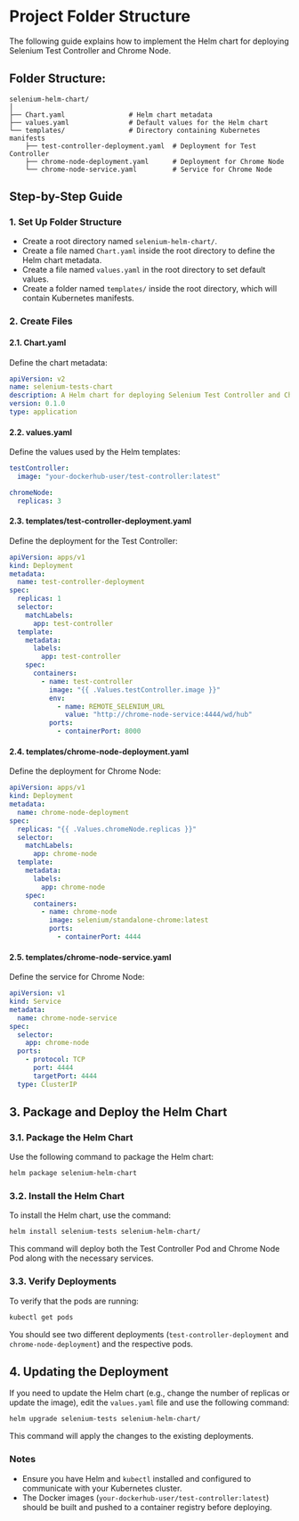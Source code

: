 # Project Folder Structure

The following guide explains how to implement the Helm chart for deploying Selenium Test Controller and Chrome Node.

## Folder Structure:
```
selenium-helm-chart/
│
├── Chart.yaml                # Helm chart metadata
├── values.yaml               # Default values for the Helm chart
└── templates/                # Directory containing Kubernetes manifests
    ├── test-controller-deployment.yaml  # Deployment for Test Controller
    ├── chrome-node-deployment.yaml      # Deployment for Chrome Node
    └── chrome-node-service.yaml         # Service for Chrome Node
```

## Step-by-Step Guide

### 1. Set Up Folder Structure

- Create a root directory named `selenium-helm-chart/`.
- Create a file named `Chart.yaml` inside the root directory to define the Helm chart metadata.
- Create a file named `values.yaml` in the root directory to set default values.
- Create a folder named `templates/` inside the root directory, which will contain Kubernetes manifests.

### 2. Create Files

#### 2.1. Chart.yaml
Define the chart metadata:

```yaml
apiVersion: v2
name: selenium-tests-chart
description: A Helm chart for deploying Selenium Test Controller and Chrome Node
version: 0.1.0
type: application
```

#### 2.2. values.yaml
Define the values used by the Helm templates:

```yaml
testController:
  image: "your-dockerhub-user/test-controller:latest"

chromeNode:
  replicas: 3
```

#### 2.3. templates/test-controller-deployment.yaml
Define the deployment for the Test Controller:

```yaml
apiVersion: apps/v1
kind: Deployment
metadata:
  name: test-controller-deployment
spec:
  replicas: 1
  selector:
    matchLabels:
      app: test-controller
  template:
    metadata:
      labels:
        app: test-controller
    spec:
      containers:
        - name: test-controller
          image: "{{ .Values.testController.image }}"
          env:
            - name: REMOTE_SELENIUM_URL
              value: "http://chrome-node-service:4444/wd/hub"
          ports:
            - containerPort: 8000
```

#### 2.4. templates/chrome-node-deployment.yaml
Define the deployment for Chrome Node:

```yaml
apiVersion: apps/v1
kind: Deployment
metadata:
  name: chrome-node-deployment
spec:
  replicas: "{{ .Values.chromeNode.replicas }}"
  selector:
    matchLabels:
      app: chrome-node
  template:
    metadata:
      labels:
        app: chrome-node
    spec:
      containers:
        - name: chrome-node
          image: selenium/standalone-chrome:latest
          ports:
            - containerPort: 4444
```

#### 2.5. templates/chrome-node-service.yaml
Define the service for Chrome Node:

```yaml
apiVersion: v1
kind: Service
metadata:
  name: chrome-node-service
spec:
  selector:
    app: chrome-node
  ports:
    - protocol: TCP
      port: 4444
      targetPort: 4444
  type: ClusterIP
```

## 3. Package and Deploy the Helm Chart

### 3.1. Package the Helm Chart
Use the following command to package the Helm chart:

```sh
helm package selenium-helm-chart
```

### 3.2. Install the Helm Chart
To install the Helm chart, use the command:

```sh
helm install selenium-tests selenium-helm-chart/
```
This command will deploy both the Test Controller Pod and Chrome Node Pod along with the necessary services.

### 3.3. Verify Deployments
To verify that the pods are running:

```sh
kubectl get pods
```
You should see two different deployments (`test-controller-deployment` and `chrome-node-deployment`) and the respective pods.

## 4. Updating the Deployment
If you need to update the Helm chart (e.g., change the number of replicas or update the image), edit the `values.yaml` file and use the following command:

```sh
helm upgrade selenium-tests selenium-helm-chart/
```
This command will apply the changes to the existing deployments.

### Notes
- Ensure you have Helm and `kubectl` installed and configured to communicate with your Kubernetes cluster.
- The Docker images (`your-dockerhub-user/test-controller:latest`) should be built and pushed to a container registry before deploying.
